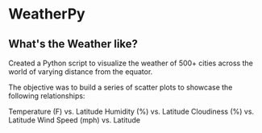 # WeatherPy
## What's the Weather like?

Created a Python script to visualize the weather of 500+ cities across the world of varying distance from the equator. 

The objective was to build a series of scatter plots to showcase the following relationships:

Temperature (F) vs. Latitude
Humidity (%) vs. Latitude
Cloudiness (%) vs. Latitude
Wind Speed (mph) vs. Latitude
